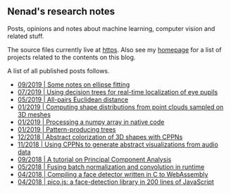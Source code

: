## Nenad's research notes

Posts, opinions and notes about machine learning, computer vision and related stuff.

The source files currently live at [https](https://github.com/nenadmarkus/p).
Also see my <a href="https://nenadmarkus.github.io">homepage</a> for a list of projects related to the contents on this blog.

A list of all published posts follows.

* [09/2019 | Some notes on ellipse fitting](ellipse-fitting-notes)
* [07/2019 | Using decision trees for real-time localization of eye pupils](puploc-with-trees)
* [05/2019 | All-pairs Euclidean distance](all-pairs-euclidean)
* [01/2019 | Computing shape distributions from point clouds sampled on 3D meshes](shape-distributions)
* [01/2019 | Processing a numpy array in native code](numpy-to-native)
* [01/2019 | Pattern-producing trees](pattern-producing-trees)
* [12/2018 | Abstract colorization of 3D shapes with CPPNs](cppns-on-3d-surfaces)
* [11/2018 | Using CPPNs to generate abstract visualizations from audio data](visualizing-audio-with-cppns)
* [09/2018 | A tutorial on Principal Component Analysis](tutorial-on-pca)
* [05/2018 | Fusing batch normalization and convolution in runtime](fusing-batchnorm-and-conv)
* [04/2018 | Compiling a face detector written in C to WebAssembly](pico-to-wasm)
* [04/2018 | pico.js: a face-detection library in 200 lines of JavaScript](picojs-intro)
